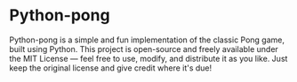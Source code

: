 # Python-pong
Python-pong is a simple and fun implementation of the classic Pong game, built using Python. This project is open-source and freely available under the MIT License — feel free to use, modify, and distribute it as you like. Just keep the original license and give credit where it's due!
